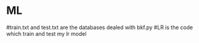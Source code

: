 # ML
#train.txt and test.txt are the databases dealed with bkf.py
#LR is the code which train and test my lr model
